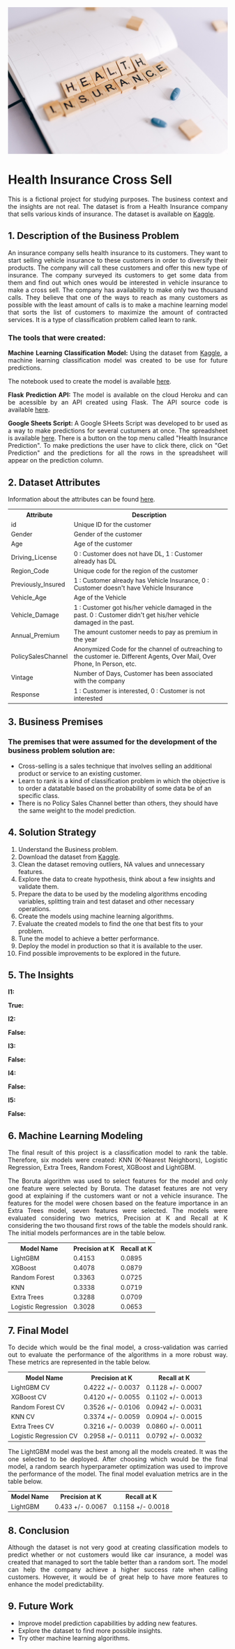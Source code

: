 <img src="images/health-insurance.jpg" alt="logo" style="zoom:100%;" />

<h1>Health Insurance Cross Sell</h1>

<p align="justify">This is a fictional project for studying purposes. The business context and the insights are not real. 
The dataset is from a Health Insurance company that sells various kinds of insurance. The dataset is available on <a href="https://www.kaggle.com/datasets/anmolkumar/health-insurance-cross-sell-prediction" target="_blank">Kaggle</a>.</p>

<h2>1. Description of the Business Problem</h2>

<p align="justify">An insurance company sells health insurance to its customers. They want to start selling vehicle insurance to these customers in order to diversify their products. The company will call these customers and offer this new type of insurance. The company surveyed its customers to get some data from them and find out which ones would be interested in vehicle insurance to make a cross sell. The company has availability to make only two thousand calls. They believe that one of the ways to reach as many customers as possible with the least amount of calls is to make a machine learning model that sorts the list of customers to maximize the amount of contracted services. It is a type of classification problem called learn to rank.</p>

<h3>The tools that were created:</h3>

<p align="justify"><b>Machine Learning Classification Model: </b>Using the dataset from <a href="https://www.kaggle.com/datasets/anmolkumar/health-insurance-cross-sell-prediction" target="_blank">Kaggle</a>, a machine learning classification model was created to be use for future predictions.</p>The notebook used to create the model is available <a href="https://github.com/m4theus4ndr4de/classification-health-insurance-cross-sell/blob/main/notebooks/model-development.ipynb" target="_blank">here</a>.</p>

<p align="justify"><b>Flask Prediction API: </b>The model is available on the cloud Heroku and can be acessible by an API created using Flask. The API source code is available <a href="https://github.com/m4theus4ndr4de/classification-health-insurance-cross-sell/blob/main/health-insurance-app-ma/handler.py" target="_blank">here</a>.</p>

<p align="justify"><b>Google Sheets Script: </b>A Google SHeets Script was developed to br used as a way to make predictions for several custumers at once. The spreadsheet is available <a href="https://docs.google.com/spreadsheets/d/1Rqe43njtijO54H-xon1Q3-XWC8ETXqPs3Qe4cGv3IhY/edit?usp=sharing" target="_blank">here</a>. There is a button on the top menu called "Health Insurance Prediction". To make predictions the user have to click there, click on "Get Prediction" and the predictions for all the rows in the spreadsheet will appear on the prediction column.</p>

<h2>2. Dataset Attributes</h2>

<p>Information about the attributes can be found <a href="https://www.kaggle.com/datasets/anmolkumar/health-insurance-cross-sell-prediction" target="_blank">here</a>.</p>

<table style="width:100%">
<tr><th>Attribute</th><th>Description</th></tr>
<tr><td>id</td><td>Unique ID for the customer</td></tr>
<tr><td>Gender</td><td>Gender of the customer</td></tr>
<tr><td>Age</td><td>Age of the customer</td></tr>
<tr><td>Driving_License</td><td>0 : Customer does not have DL, 1 : Customer already has DL</td></tr>
<tr><td>Region_Code</td><td>Unique code for the region of the customer</td></tr>
<tr><td>Previously_Insured</td><td>1 : Customer already has Vehicle Insurance, 0 : Customer doesn't have Vehicle Insurance</td></tr>
<tr><td>Vehicle_Age</td><td>Age of the Vehicle</td></tr>
<tr><td>Vehicle_Damage</td><td>1 : Customer got his/her vehicle damaged in the past. 0 : Customer didn't get his/her vehicle damaged in the past.</td></tr>
<tr><td>Annual_Premium</td><td>The amount customer needs to pay as premium in the year</td></tr>
<tr><td>PolicySalesChannel</td><td>Anonymized Code for the channel of outreaching to the customer ie. Different Agents, Over Mail, Over Phone, In Person, etc.</td></tr>
<tr><td>Vintage</td><td>Number of Days, Customer has been associated with the company</td></tr>
<tr><td>Response</td><td>1 : Customer is interested, 0 : Customer is not interested</td></tr>
</table>

<h2>3. Business Premises</h2>

<h3>The premises that were assumed for the development of the business problem solution are:</h3>

<ul>
<li>Cross-selling is a sales technique that involves selling an additional product or service to an existing customer.</li>
<li>Learn to rank is a kind of classification problem in which the objective is to order a datatable based on the probability of some data be of an specific class.</li>
<li>There is no Policy Sales Channel better than others, they should have the same weight to the model prediction.</li>
</ul>

<h2>4. Solution Strategy</h2>

<ol>
<li>Understand the Business problem.</li>
<li>Download the dataset from <a href="https://www.kaggle.com/competitions/rossmann-store-sales/data" target="_blank">Kaggle</a>.</li>
<li>Clean the dataset removing outliers, NA values and unnecessary features.</li>
<li>Explore the data to create hypothesis, think about a few insights and validate them.</li>
<li>Prepare the data to be used by the modeling algorithms encoding variables, splitting train and test dataset and other necessary operations.</li>
<li>Create the models using machine learning algorithms.</li>
<li>Evaluate the created models to find the one that best fits to your problem.</li>
<li>Tune the model to achieve a better performance.</li>
<li>Deploy the model in production so that it is available to the user.</li>
<li>Find possible improvements to be explored in the future.</li>
</ol>

<h2>5. The Insights</h2>

<p><b>I1:</b> </p>
<p><b>True:</b> </p>
<p><b>I2:</b> </p>
<p><b>False:</b> </p>
<p><b>I3:</b> </p>
<p><b>False:</b> </p>
<p><b>I4:</b> </p>
<p><b>False:</b> </p>
<p><b>I5:</b> </p>
<p><b>False:</b> </p>

<h2>6. Machine Learning Modeling</h2>

<p align="justify">The final result of this project is a classification model to rank the table. Therefore, six models were created: KNN (K-Nearest Neighbors), Logistic Regression, Extra Trees, Random Forest, XGBoost and LightGBM.</p>

<p align="justify">The Boruta algorithm was used to select features for the model and only one feature were selected by Boruta. The dataset features are not very good at explaining if the customers want or not a vehicle insurance. The features for the model were chosen based on the feature importance in an Extra Trees model, seven features were selected. 
The models were evaluated considering two metrics, Precision at K and Recall at K considering the two thousand first rows of the table the models should rank. The initial models performances are in the table below.</p>

<table style="width:100%">
<tr><th>Model Name</th><th>Precision at K</th><th>Recall at K</th></tr>
<tr><td>LightGBM</td><td>0.4153</td><td>0.0895</td></tr>
<tr><td>XGBoost</td><td>0.4078</td><td>0.0879</td></tr>
<tr><td>Random Forest</td><td>0.3363</td><td>0.0725</td></tr>
<tr><td>KNN</td><td>0.3338</td><td>0.0719</td></tr>
<tr><td>Extra Trees</td><td>0.3288</td><td>0.0709</td></tr>
<tr><td>Logistic Regression</td><td>0.3028</td><td>0.0653</td></tr>
</table>

<h2>7. Final Model</h2>

<p align="justify">To decide which would be the final model, a cross-validation was carried out to evaluate the performance of the algorithms in a more robust way. These metrics are represented in the table below.</p>

<table style="width:100%">
<tr><th>Model Name</th><th>Precision at K</th><th>Recall at K</th></tr>
<tr><td>LightGBM CV</td><td>0.4222 +/- 0.0037</td><td>0.1128 +/- 0.0007</td></tr>
<tr><td>XGBoost CV</td><td>0.4120 +/- 0.0055</td><td>0.1102 +/- 0.0013</td></tr>
<tr><td>Random Forest CV</td><td>0.3526 +/- 0.0106</td><td>0.0942 +/- 0.0031</td></tr>
<tr><td>KNN CV</td><td>0.3374 +/- 0.0059</td><td>0.0904 +/- 0.0015</td></tr>
<tr><td>Extra Trees CV</td><td>0.3216 +/- 0.0039</td><td>0.0860 +/- 0.0011</td></tr>
<tr><td>Logistic Regression CV</td><td>0.2958 +/- 0.0111</td><td>0.0792 +/- 0.0032</td></tr>
</table>

<p align="justify">The LightGBM model was the best among all the models created. It was the one selected to be deployed. After choosing which would be the final model, a random search hyperparameter optimization was used to improve the performance of the model. The final model evaluation metrics are in the table below.</p>

<table style="width:100%">
<tr><th>Model Name</th><th>Precision at K</th><th>Recall at K</th></tr>
<tr><td>LightGBM</td><td>0.433 +/- 0.0067</td><td>0.1158 +/- 0.0018</td></tr>
</table>

<h2>8. Conclusion</h2>

<p align="justify">Although the dataset is not very good at creating classification models to predict whether or not customers would like car insurance, a model was created that managed to sort the table better than a random sort. The model can help the company achieve a higher success rate when calling customers. However, it would be of great help to have more features to enhance the model predictability.</p>

<h2>9. Future Work</h2>

<ul>
<li>Improve model prediction capabilities by adding new features.</li>
<li>Explore the dataset to find more possible insights.</li>
<li>Try other machine learning algorithms.</li>
</ul>
